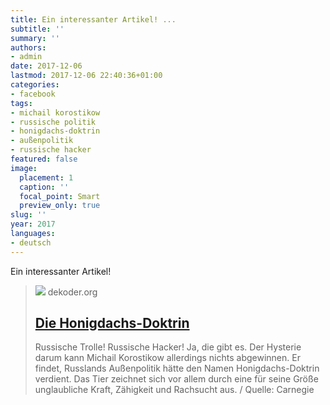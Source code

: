 ```yaml
---
title: Ein interessanter Artikel! ...
subtitle: ''
summary: ''
authors:
- admin
date: 2017-12-06
lastmod: 2017-12-06 22:40:36+01:00
categories:
- facebook
tags:
- michail korostikow
- russische politik
- honigdachs-doktrin
- außenpolitik
- russische hacker
featured: false
image:
  placement: 1
  caption: ''
  focal_point: Smart
  preview_only: true
slug: ''
year: 2017
languages:
- deutsch
---
```


Ein interessanter Artikel!
> [![](http://www.dekoder.org/sites/default/files/honigdachs.png)](http://www.dekoder.org/de/article/aussenpolitik-honigdachs-beziehung-westen-eu)
> dekoder.org
> ## [Die Honigdachs-Doktrin](http://www.dekoder.org/de/article/aussenpolitik-honigdachs-beziehung-westen-eu)
>
>Russische Trolle! Russische Hacker! Ja, die gibt es. Der Hysterie darum kann Michail Korostikow allerdings nichts abgewinnen. Er findet, Russlands Außenpolitik hätte den Namen Honigdachs-Doktrin verdient. Das Tier zeichnet sich vor allem durch eine für seine Größe unglaubliche Kraft, Zähigkeit und Rachsucht aus. / Quelle: Carnegie